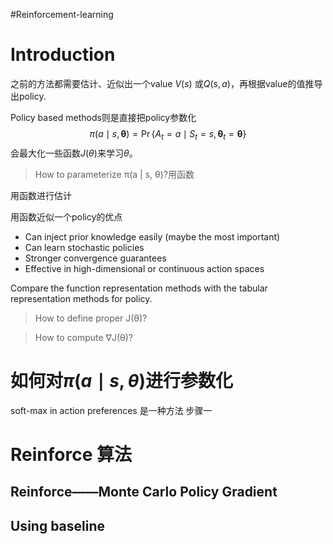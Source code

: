 #Reinforcement-learning 

# Introduction

之前的方法都需要估计、近似出一个value $V(s)$ 或$Q(s,a)$，再根据value的值推导出policy.

Policy based methods则是直接把policy参数化
$$\pi(a \mid s, \boldsymbol{\theta})=\operatorname{Pr}\left\{A_{t}=a \mid S_{t}=s, \boldsymbol{\theta}_{t}=\boldsymbol{\theta}\right\}$$
会最大化一些函数$J(\theta)$来学习$\theta$。

>How to parameterize π(a | s, θ)?用函数

   用函数进行估计

用函数近似一个policy的优点
- Can inject prior knowledge easily (maybe the most important)
- Can learn stochastic policies
- Stronger convergence guarantees
- Effective in high-dimensional or continuous action spaces


Compare the function representation methods with the tabular representation methods for policy.

>How to define proper J(θ)?


>How to compute ∇J(θ)?


# 如何对$\pi(a \mid s,\theta)$进行参数化

soft-max in action preferences 是一种方法
步骤一


# Reinforce 算法


## Reinforce——Monte Carlo Policy Gradient





## Using baseline
